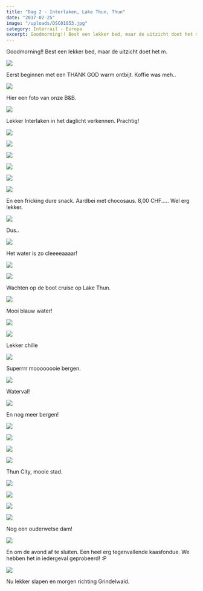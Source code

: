 ```yaml
---
title: "Dag 2 - Interlaken, Lake Thun, Thun"
date: "2017-02-25"
image: "/uploads/DSC01053.jpg"
category: Interrail - Europa
excerpt: Goodmorning!! Best een lekker bed, maar de uitzicht doet het m...
---
```


Goodmorning!! Best een lekker bed, maar de uitzicht doet het m.

![](/uploads/DSC01044-700x394.jpg)

Eerst beginnen met een THANK GOD warm ontbijt. Koffie was meh..

![](/uploads/20170225_0811062-700x394.jpg)

Hier een foto van onze B&B.

![](/uploads/DSC01045-1-700x394.jpg)

Lekker Interlaken in het daglicht verkennen. Prachtig!

![](/uploads/DSC01046-700x394.jpg)

![](/uploads/DSC01050-700x394.jpg)

![](/uploads/DSC01053-700x394.jpg)

![](/uploads/DSC01058-700x394.jpg)

![](/uploads/DSC01070-700x394.jpg)

![](/uploads/DSC01076-700x394.jpg)

En een fricking dure snack. Aardbei met chocosaus. 8,00 CHF..... Wel erg lekker.

![](/uploads/DSC01092-700x394.jpg)

Dus..

![](/uploads/DSC01097-700x394.jpg)

Het water is zo cleeeeaaaar!

![](/uploads/DSC01054-700x394.jpg)

![](/uploads/DSC01078-700x394.jpg)

Wachten op de boot cruise op Lake Thun.

![](/uploads/DSC01104-700x394.jpg)

Mooi blauw water!

![](/uploads/DSC01120-700x394.jpg)

![](/uploads/DSC01136-700x394.jpg)

Lekker chille

![](/uploads/DSC01128-700x394.jpg)

Superrrr moooooooie bergen.

![](/uploads/DSC01131-700x394.jpg)

Waterval!

![](/uploads/DSC01141-700x394.jpg)

En nog meer bergen!

![](/uploads/DSC01164-700x394.jpg)

![](/uploads/DSC01168-700x394.jpg)

![](/uploads/DSC01174-700x394.jpg)

![](/uploads/DSC01189-700x394.jpg)

Thun City, mooie stad.

![](/uploads/DSC01222-700x394.jpg)

![](/uploads/DSC01210-700x394.jpg)

![](/uploads/DSC01218-700x394.jpg)

![](/uploads/DSC01248-700x394.jpg)

Nog een ouderwetse dam!

![](/uploads/DSC01212-700x394.jpg)

En om de avond af te sluiten. Een heel erg tegenvallende kaasfondue. We hebben het in iedergeval geprobeerd! :P

![](/uploads/20170225_194851-700x394.jpg)

Nu lekker slapen en morgen richting Grindelwald.
